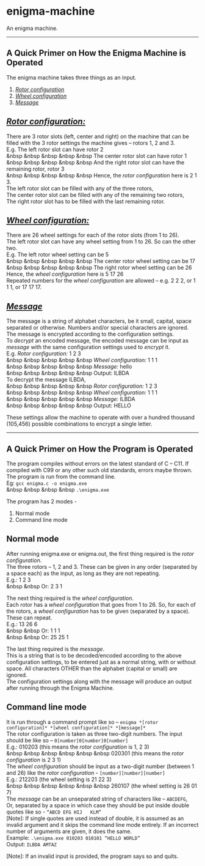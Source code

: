 # enigma-machine
An enigma machine.

--------------------------------------------------------------------------------------

## A Quick Primer on How the Enigma Machine is Operated
The enigma machine takes three things as an input.
1. <ins>*Rotor configuration*</ins>
2. <ins>*Wheel configuration*</ins>
3. <ins>*Message*</ins>

## <ins>*Rotor configuration:*</ins>
There are 3 rotor slots (left, center and right) on the machine that can be filled with the 3 rotor settings the machine gives – rotors 1, 2 and 3.  
E.g. The left rotor slot can have rotor 2  
&nbsp &nbsp &nbsp &nbsp &nbsp The center rotor slot can have rotor 1   
&nbsp &nbsp &nbsp &nbsp &nbsp And the right rotor slot can have the remaining rotor, rotor 3  
&nbsp &nbsp &nbsp &nbsp &nbsp Hence, the *rotor configuration* here is 2 1 3.  
The left rotor slot can be filled with any of the three rotors,  
The center rotor slot can be filled with any of the remaining two rotors,  
The right rotor slot has to be filled with the last remaining rotor.  

## <ins>*Wheel configuration:*</ins>
There are 26 wheel settings for each of the rotor slots (from 1 to 26).  
The left rotor slot can have any wheel setting from 1 to 26. So can the other two.  
E.g. The left rotor wheel setting can be 5  
&nbsp &nbsp &nbsp &nbsp &nbsp The center rotor wheel setting can be 17  
&nbsp &nbsp &nbsp &nbsp &nbsp The right rotor wheel setting can be 26  
Hence, the *wheel configuration* here is 5 17 26  
Repeated numbers for the *wheel configuration* are allowed – e.g. 2 2 2, or 1 1 1, or 17 17 17.  

## <ins>*Message*</ins>
The message is a string of alphabet characters, be it small, capital, space separated or otherwise. Numbers and/or special characters are ignored.  
The message is encrypted according to the configuration settings.  
To *decrypt* an encoded message, the encoded message can be input as *message* with the same configuration settings used to *encrypt* it.  
E.g. *Rotor configuration:* 1 2 3  
&nbsp &nbsp &nbsp &nbsp &nbsp *Wheel configuration:* 1 1 1  
&nbsp &nbsp &nbsp &nbsp &nbsp *Message:* hello  
&nbsp &nbsp &nbsp &nbsp &nbsp Output: ILBDA  
To decrypt the message ILBDA,  
&nbsp &nbsp &nbsp &nbsp &nbsp *Rotor configuration:* 1 2 3  
&nbsp &nbsp &nbsp &nbsp &nbsp *Wheel configuration:* 1 1 1  
&nbsp &nbsp &nbsp &nbsp &nbsp *Message:* ILBDA  
&nbsp &nbsp &nbsp &nbsp &nbsp Output: HELLO  

These settings allow the machine to operate with over a hundred thousand (105,456) possible combinations to encrypt a single letter.  

--------------------------------------------------------------------------------------

## A Quick Primer on How the Program is Operated
The program compiles without errors on the latest standard of C – C11. If compiled with C99 or any other such old standards, errors maybe thrown.  
The program is run from the command line.  
Eg: `gcc enigma.c -o enigma.exe`  
&nbsp &nbsp &nbsp &nbsp `.\enigma.exe`  

The program has 2 modes -
1. Normal mode
2. Command line mode

## Normal mode
After running enigma.exe or enigma.out, the first thing required is the *rotor configuration*.  
The three rotors – 1, 2 and 3. These can be given in any order (separated by a space each) as the input, as long as they are not repeating.  
E.g.: 1 2 3  
&nbsp &nbsp Or: 2 3 1  

The next thing required is the *wheel configuration*.  
Each rotor has a *wheel configuration* that goes from 1 to 26. So, for each of the rotors, a *wheel configuration* has to be given (separated by a space). These can repeat.  
E.g.: 13 26 6  
&nbsp &nbsp Or: 1 1 1  
&nbsp &nbsp Or: 25 25 1  

The last thing required is the *message*.  
This is a string that is to be decoded/encoded according to the above configuration settings, to be entered just as a normal string, with or without space. All characters OTHER than the alphabet (capital or small) are ignored.  
The configuration settings along with the message will produce an output after running through the Enigma Machine.  

## Command line mode
It is run through a command prompt like so – `enigma *[rotor configuration]* *[wheel configuration]* *[message]*`  
The rotor configuration is taken as three two-digit numbers. The input should be like so – `0[number]0[number]0[number]`  
E.g.: 010203 (this means the *rotor configuration* is 1, 2 3)  
&nbsp &nbsp &nbsp &nbsp &nbsp &nbsp 020301 (this means the *rotor configuration* is 2 3 1)  
The *wheel configuration* should be input as a two-digit number (between 1 and 26) like the *rotor configuration* - `[number][number][number]`  
E.g.: 212203 (the wheel setting is 21 22 3)  
&nbsp &nbsp &nbsp &nbsp &nbsp &nbsp 260107 (the wheel setting is 26 01 7)  
The *message* can be an unseparated string of characters like – `ABCDEFG`,  
Or, separated by a space in which case they should be put inside double quotes like so - `“ABCD EFG HIJ   KLM”`  
[Note]: If single quotes are used instead of double, it is assumed as an invalid argument and it skips the command line mode entirely. If an incorrect number of arguments are given, it does the same.  
Example: `.\enigma.exe 010203 010101 “HELLO WORLD”`  
Output: `ILBDA AMTAZ`  

[Note]: If an invalid input is provided, the program says so and quits.
